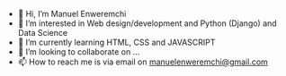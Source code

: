 - 👋 Hi, I’m Manuel Enweremchi
- 👀 I’m interested in Web design/development and Python (Django) and Data Science
- 🌱 I’m currently learning HTML, CSS and JAVASCRIPT
- 💞️ I’m looking to collaborate on ...
- 📫 How to reach me is via email on manuelenweremchi@gmail.com

<!---
mxnuel-en/mxnuel-en is a ✨ special ✨ repository because its `README.md` (this file) appears on your GitHub profile.
You can click the Preview link to take a look at your changes.
--->
